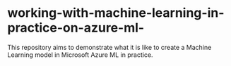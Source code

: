 # working-with-machine-learning-in-practice-on-azure-ml-
This repository aims to demonstrate what it is like to create a Machine Learning model in Microsoft Azure ML in practice.
